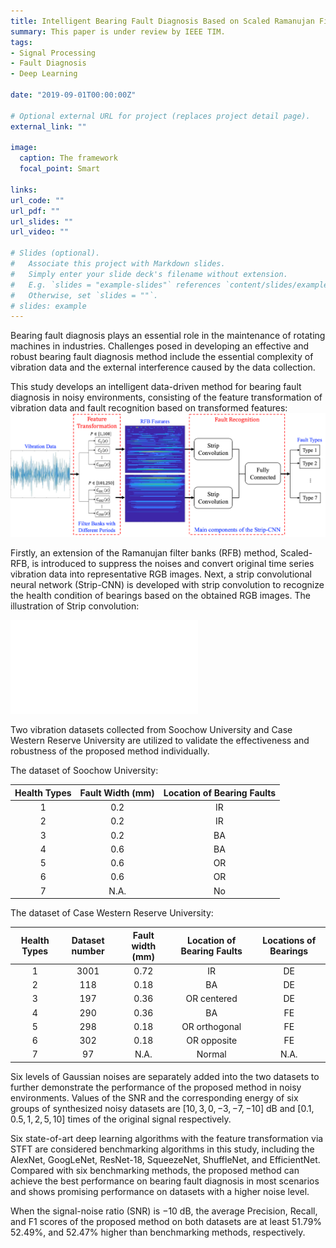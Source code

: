 ```yaml
---
title: Intelligent Bearing Fault Diagnosis Based on Scaled Ramanujan Filter Banks in Noisy Environments
summary: This paper is under review by IEEE TIM.
tags:
- Signal Processing
- Fault Diagnosis
- Deep Learning

date: "2019-09-01T00:00:00Z"

# Optional external URL for project (replaces project detail page).
external_link: ""

image:
  caption: The framework
  focal_point: Smart

links:
url_code: ""
url_pdf: ""
url_slides: ""
url_video: ""

# Slides (optional).
#   Associate this project with Markdown slides.
#   Simply enter your slide deck's filename without extension.
#   E.g. `slides = "example-slides"` references `content/slides/example-slides.md`.
#   Otherwise, set `slides = ""`.
# slides: example
---
```


Bearing fault diagnosis plays an essential role in the maintenance of rotating machines in industries. Challenges posed in developing an effective and robust bearing fault diagnosis method include the essential complexity of vibration data and the external interference caused by the data collection. 

This study develops an intelligent data-driven method for bearing fault diagnosis in noisy environments, consisting of the feature transformation of vibration data and fault recognition based on transformed features:![structure](structure.png)

Firstly, an extension of the Ramanujan filter banks (RFB) method, Scaled-RFB, is introduced to suppress the noises and convert original time series vibration data into representative RGB images. Next, a strip convolutional neural network (Strip-CNN) is developed with strip convolution to recognize the health condition of bearings based on the obtained RGB images. The illustration of Strip convolution:

![Strip Convolution](convolution.pdf)

Two vibration datasets collected from Soochow University and Case Western Reserve University are utilized to validate the effectiveness and robustness of the proposed method individually. 

The dataset of Soochow University:

| Health Types | Fault Width (mm) | Location of Bearing Faults |
| :----------: | :--------------: | :------------------------: |
|      1       |       0.2        |             IR             |
|      2       |       0.2        |             IR             |
|      3       |       0.2        |             BA             |
|      4       |       0.6        |             BA             |
|      5       |       0.6        |             OR             |
|      6       |       0.6        |             OR             |
|      7       |       N.A.       |             No             |

The dataset of  Case Western Reserve University:

| Health Types | Dataset number | Fault width (mm) | Location of Bearing Faults | Locations of Bearings |
| :----------: | :------------: | :--------------: | :------------------------: | :-------------------: |
|      1       |      3001      |       0.72       |             IR             |          DE           |
|      2       |      118       |       0.18       |             BA             |          DE           |
|      3       |      197       |       0.36       |        OR centered         |          DE           |
|      4       |      290       |       0.36       |             BA             |          FE           |
|      5       |      298       |       0.18       |       OR orthogonal        |          FE           |
|      6       |      302       |       0.18       |        OR opposite         |          FE           |
|      7       |       97       |       N.A.       |           Normal           |         N.A.          |

Six levels of Gaussian noises are separately added into the two datasets to further demonstrate the performance of the proposed method in noisy environments. Values of the SNR and the corresponding energy of six groups of synthesized noisy datasets are $[10,3,0,-3,-7,-10]$ dB and $[0.1,0.5,1,2,5,10]$ times of the original signal respectively.

Six state-of-art deep learning algorithms with the feature transformation via STFT are considered benchmarking algorithms in this study, including the AlexNet, GoogLeNet, ResNet-18, SqueezeNet, ShuffleNet, and EfficientNet. Compared with six benchmarking methods, the proposed method can achieve the best performance on bearing fault diagnosis in most scenarios and shows promising performance on datasets with a higher noise level. 

When the signal-noise ratio (SNR) is $-10$ dB, the average Precision, Recall, and F1 scores of the proposed method on both datasets are at least $51.79\%$ $52.49\%$, and $52.47\%$ higher than benchmarking methods, respectively.



